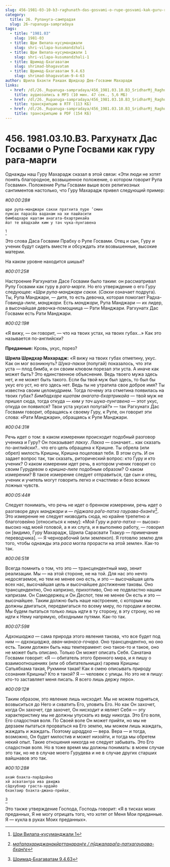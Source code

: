 ```yaml
---
slug: 456-1981-03-10-b3-raghunath-das-gosvami-o-rupe-gosvami-kak-guru-raga-margi
category:
  title: 26. Рупануга-сампрадая
  slug: 26-rupanuga-sampradaya
tags:
  - title: "1981.03"
    slug: 1981-03
  - title: Шри Вилапа-кусуманджали
    slug: shri-vilapa-kusumandzhali
  - title: Шри Вилапа-кусуманджали 1
    slug: shri-vilapa-kusumandzhali-1
  - title: Шримад-Бхагаватам
    slug: shrimad-bhagavatam
  - title: Шримад-Бхагаватам 9.4.63
    slug: shrimad-bhagavatam-9-4-63
author: Шрила Бхакти Ракшак Шридхар Дев-Госвами Махарадж
links:
  - href: /dl/26._Rupanuga-sampradaya/456_1981.03.10.B3_SridharMj_Raghunath_Das_Gosvami_o_Rupe_Gosvami_kak_guru_raga-margi.mp3
    title: аудиозапись в MP3 (10 мин. 47 сек., 5,6 МБ)
  - href: /dl/26._Rupanuga-sampradaya/456_1981.03.10.B3_SridharMj_Raghunath_Das_Gosvami_o_Rupe_Gosvami_kak_guru_raga-margi.rtf
    title: транскрипцию в RTF (113 КБ)
  - href: /dl/26._Rupanuga-sampradaya/456_1981.03.10.B3_SridharMj_Raghunath_Das_Gosvami_o_Rupe_Gosvami_kak_guru_raga-margi.pdf
    title: транскрипцию в PDF (154 КБ)
---
```


# 456. 1981.03.10.B3. Рагхунатх Дас Госвами о Рупе Госвами как гуру рага-марги

Однажды наш Гуру Махарадж сказал в этой связи: «Эти люди не хотят понять благородное, возвышенное положение, о котором говорит Рупа Госвами». Положение Рупы Госвами выше всех религиозных сантиментов настолько, что Гуру Махарадж привел следующий пример:

*#00:00:28#*

    шри рупа-манджари сакхи пратхита пуре ’смин
    пумсах парасйа ваданам на хи пашйасити
    бимбадхаре кшатам анагата-бхартрикайа
    йат те вйадхайи ким у тач чука-пунгавена
[^_ftn1]

Это слова Даса Госвами Прабху о Рупе Госвами. Отец и сын, Гуру и ученик будут сидеть вместе и обсуждать эти возвышенные, высокие материи.

На каком уровне находится *шишья*?

*#00:01:25#*

Настроение Рагхунатхе Дасе Госвами было таким: он рассматривал Рупу Госвами как гуру в *рага-марге*. Но его утверждение о его Гуру следующее: «*Шри рупа-манджари сакхи.* (*Сакхи* означает подруга). Ты, Рупа Манджари, — дитя, то есть девочка, которая помогает Радха-Говинда-*лиле*, *манджари.* Есть *манджари*, Рупа Манджари — их лидер, а высочайшая девочка-помощница — Рати Манджари. Рагхунатх Дас Госвами есть Рати Манджари.

*#00:02:19#*

«Я вижу, — он говорит, — что на твоих устах, на твоих губах…» Как это называется по-английски?

**Преданные:** Кровь, укус, порез?

**Шрила Шридхар Махарадж:** «Я вижу на твоих губах отметину, укус. Как он мог возникнуть? *Шука-пакхи* (попугай) показалось, что эти уста — плод бимба, и он своим клювом порезал эти уста. А иначе как может быть? Это единственное объяснение. Ведь твоего мужа здесь нет, и не может быть такого. Если бы твой муж был здесь, то был бы укус его уст, но его здесь нет. Ведь ты не утратила свое доброе имя? Ты известна своим целомудрием. Тогда почему эта отметина появилась на твоих губах? *Бимбадхаре кшатам анагата-бхартрикайа* — твой муж не пришел сюда, тогда откуда — *ким у тач шука-пунгавена* — этот укус, откуда он появился? Твои уста укусил попугай?» — так Рагхунатх Дас Госвами говорит, обращаясь к своему Гуру, к Рупе, он говорит эти слова: «Рати Манджари», обращаясь к Рупе Манджари.

*#00:04:31#*

Речь идет о том: в каком измерении происходит подобный разговор ученика и Гуру? Он показывает *лакху*. *Лакха* — означает… как сказать по-английски?.. что его цель обращена к Кришне. Ты обрела (или обрел) милость Кришны, Кришна поцеловал тебя. В этом суть. И он задает вопрос так, так сказать, риторический вопрос: кто Гуру и кто ученик? О каком измерении идет речь, в котором ученик говорит со своим Гурудевом о *кришна-лиле* подобным образом? О каком измерении? В такое измерение следует отправиться, где сын и отец, ученик и учитель могут говорить легко и счастливо и безо всяких ложных чувств.

*#00:05:44#*

Следует понимать, что речь не идет о бренном измерении, речь идет о разговоре двух *манджари* и — *пӯджала ра̄га-патха гаурава-бхан̇ге*[^_ftn2]. Это измерение не следует низводить сюда, но крайне трепетно и благоговейно [относиться к нему]: «Мой Гуру и *рага-патха* — высоко-высоко над моей головой, а я их слуга, и я выполняю работу, — говорил он [видимо, Гуру Махарадж, Шрила Сарасвати Тхакур — примечание переводчика]. — Я чернорабочий (или землекоп). Я готовлю землю для того, чтобы однажды эта *раса* могла прорасти на этой земле». Как-то так.

*#00:06:51#*

Всегда помнить о том, что это — трансцендентный мир, зенит реализации. Мы — на этой стороне, не на той. Для нас это нечто недосягаемое, но тем не менее оно есть, и это — высочайшая цель всех нас, высочайшая цель и высочайшее достижение таковы. Оно трансцендентно, Оно капризно, прихотливо, Оно не подвластно нашим капризам. Он Самодержец и Он Деспот, тем не менее Он есть и это — высочайшее. Таким должно быть наше настроение, с которым мы должны двигаться, передвигаться по всему миру, по городам и весям. Мы будем пытаться только лишь идти в ту сторону, в эту строну, но не идти к Нему напрямую, обходными путями. Как-то так.

*#00:07:59#*

*Адхокшаджа* — сама природа этого явления такова, что все будет под ним — *адхокшаджа*, *аван-манаса-гочара*. Оно трансцендентно, но оно есть. Таким должен быть наш темперамент: оно такое-то и такое, оно не может быть описано. Только Он может описать Себя. Санатана Госвами говорит: «Я — обитатель этого бренного мира, и я пишу о взаимоотношениях (или об обитательницах) гарема Кришны: Сатьябхама такая, Рукмини такая! Как я смею описывать природу сознания Кришны? Кто я такой? Я — человек с улицы. Но это не я пишу: кто-то заставляет меня писать. Я всего лишь держу перо».

*#00:09:12#*

Таким образом, это явление лишь нисходит. Мы не можем подняться, возвыситься до Него и схватить Его, уловить Его. Но как Он захочет, когда Он захочет, где захочет, Он нисходит и являет Себя — эту характеристику мы не должны упускать из виду никогда. Это Его воля, Его сладостная воля. По Своей воле Он может прийти, но мы не дерзаем пытаться прорваться на Его землю, мы можем лишь жаждать, жаждать и жаждать. Поэтому *шраддха* — вера. Вера — и тогда, возможно, Он будет милостив и может низойти, и тогда мы обретем некий опыт. Такие отношения никогда не следует забывать. Это Его сладостная воля. Но в тоже время мы должны понимать: в моем случае это так, но не в случае моего Гурудева и не в случае других старших вайшнавов это так.

*#00:10:28#*

    ахам̇ бхакта-пара̄дхӣно
    хй асватантра ива двиджа
    са̄дхубхир граста-хр̣дайо
    бхактаир бхакта-джана-прийах̣
[^_ftn3]

Это также утверждение Господа, Господь говорит: «Я в тисках моих преданных, Я не могу отрицать того, что хотят от Меня Мои преданные. Я — кукла в руках Моих преданных».



[^_ftn1]: [Шри Вилапа-кусуманджали 1](../notes/shri-vilapa-kusumandzhali/shri-vilapa-kusumandzhali-1.md)

[^_ftn2]: [*ма̄талахариджанакӣрттанаран̇ге / пӯджалара̄га-патхагаурава-бхан̇ге*](../notes/shloka/matalaharidzhanakjorttanarange-pudzhalaraga-pathagaurava-bhange.md)

[^_ftn3]: [Шримад-Бхагаватам 9.4.63](../notes/shrimad-bhagavatam/shrimad-bhagavatam-9-4-63.md)
